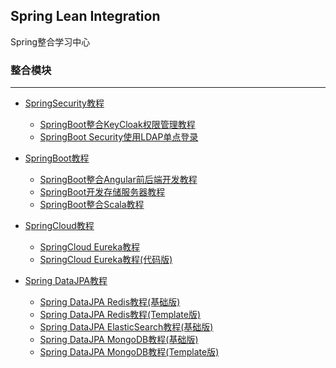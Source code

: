 Spring Lean Integration
---

Spring整合学习中心

### 整合模块
---

- [SpringSecurity教程](spring-learn-integration-security/README.md)

    - [SpringBoot整合KeyCloak权限管理教程](spring-learn-integration-security/spring-learn-integration-security-keycloak/DOC.md)
    - [SpringBoot Security使用LDAP单点登录](spring-learn-integration-security/spring-learn-integration-security-ldap/DOC.md)

- [SpringBoot教程](spring-learn-integration-springboot/README.md)

    - [SpringBoot整合Angular前后端开发教程](spring-learn-integration-springboot/spring-learn-integration-springboot-angular/DOC.md)
    - [SpringBoot开发存储服务器教程](spring-learn-integration-springboot/spring-learn-integration-springboot-storage/DOC.md)
    - [SpringBoot整合Scala教程](spring-learn-integration-springboot/spring-learn-integration-springboot-scala/DOC.md)

- [SpringCloud教程](spring-learn-integration-springcloud/README.md)

    - [SpringCloud Eureka教程](spring-learn-integration-springcloud/spring-learn-integration-springcloud-eureka/DOC.md)
    - [SpringCloud Eureka教程(代码版)](spring-learn-integration-springcloud/spring-learn-integration-springcloud-eureka-code/DOC.md)

- [Spring DataJPA教程](spring-learn-integration-datajpa/README.md)

    - [Spring DataJPA Redis教程(基础版)](spring-learn-integration-datajpa/spring-learn-integration-datajpa-redis/DOC.md)
    - [Spring DataJPA Redis教程(Template版)](spring-learn-integration-datajpa/spring-learn-integration-datajpa-redis-template/DOC.md)
    - [Spring DataJPA ElasticSearch教程(基础版)](spring-learn-integration-datajpa/spring-learn-integration-datajpa-elasticsearch/DOC.md)
    - [Spring DataJPA MongoDB教程(基础版)](spring-learn-integration-datajpa/spring-learn-integration-datajpa-mongodb/DOC.md)
    - [Spring DataJPA MongoDB教程(Template版)](spring-learn-integration-datajpa/spring-learn-integration-datajpa-mongodb-template/DOC.md)
